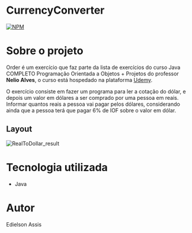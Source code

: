 # CurrencyConverter
[![NPM](https://img.shields.io/npm/l/react)](https://github.com/edielson-assis/CurrencyConverter/blob/main/LICENSE) 

# Sobre o projeto
Order é um exercício que faz parte da lista de exercícios do curso Java COMPLETO Programação Orientada a Objetos + Projetos do professor **Nelio Alves**, o curso está hospedado na plataforma [Udemy](https://www.udemy.com/course/java-curso-completo/ "Site da Udemy").

O exercício consiste em fazer um programa para ler a cotação do dólar, e depois um valor em dólares a ser comprado por
uma pessoa em reais. Informar quantos reais a pessoa vai pagar pelos dólares, considerando ainda
que a pessoa terá que pagar 6% de IOF sobre o valor em dólar. 

## Layout
![RealToDollar_result](https://user-images.githubusercontent.com/105529988/178129401-6d700608-f6e8-4836-b52c-73f449483d76.png)

# Tecnologia utilizada
- Java

# Autor
Edielson Assis
